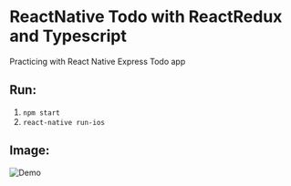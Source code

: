 # ReactNative Todo with ReactRedux and Typescript
Practicing with React Native Express Todo app

## Run:
1. `npm start`
2. `react-native run-ios`

## Image:
![Demo](https://i.imgur.com/SqRmP1n.png)

